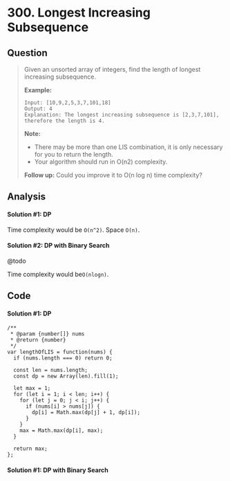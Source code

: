 # 300. Longest Increasing Subsequence

## Question

> Given an unsorted array of integers, find the length of longest increasing subsequence.
>
> **Example:**
>
> ```text
> Input: [10,9,2,5,3,7,101,18]
> Output: 4 
> Explanation: The longest increasing subsequence is [2,3,7,101], therefore the length is 4. 
> ```
>
> **Note:**
>
> * There may be more than one LIS combination, it is only necessary for you to return the length.
> * Your algorithm should run in O\(n2\) complexity.
>
> **Follow up:** Could you improve it to O\(n log n\) time complexity?

## Analysis

#### Solution \#1: DP

Time complexity would be `O(n^2)`. Space `O(n)`.

#### Solution \#2: DP with Binary Search

@todo

Time complexity would be`O(nlogn)`.

## Code

#### Solution \#1: DP

```text
/**
 * @param {number[]} nums
 * @return {number}
 */
var lengthOfLIS = function(nums) {
  if (nums.length === 0) return 0;

  const len = nums.length;
  const dp = new Array(len).fill(1);
  
  let max = 1;
  for (let i = 1; i < len; i++) {
    for (let j = 0; j < i; j++) {
      if (nums[i] > nums[j]) {
        dp[i] = Math.max(dp[j] + 1, dp[i]);
      }
    }
    max = Math.max(dp[i], max);
  }
  
  return max;
};
```

#### Solution \#1: DP with Binary Search

